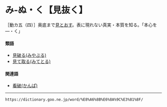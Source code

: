 # み‐ぬ・く【見抜く】

［動カ五（四）］奥底まで[見とおす](みとおす（見通す／見透す）)。表に現れない真実・本質を知る。「本心を―・く」

#### 類語

-   [見破る(みやぶる)](https://dictionary.goo.ne.jp/word/%E8%A6%8B%E7%A0%B4%E3%82%8B/#jn-213720)
-   [見て取る(みてとる)](https://dictionary.goo.ne.jp/word/%E8%A6%8B%E3%81%A6%E5%8F%96%E3%82%8B/#jn-212599)

#### 関連語

-   [看破(かんぱ)](https://dictionary.goo.ne.jp/word/%E7%9C%8B%E7%A0%B4/#jn-49451)

---
`https://dictionary.goo.ne.jp/word/%E8%A6%8B%E6%8A%9C%E3%81%8F/`